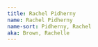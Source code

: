 ```yaml
---
title: Rachel Pidherny
name: Rachel Pidherny
name-sort: Pidherny, Rachel
aka: Brown, Rachelle
---
```

